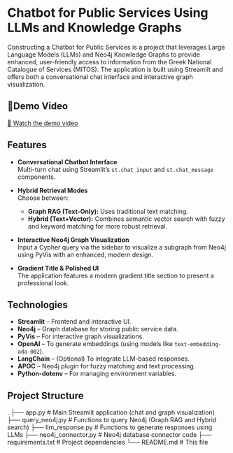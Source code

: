 # Chatbot for Public Services Using LLMs and Knowledge Graphs

Constructing a Chatbot for Public Services is a project that leverages Large Language Models (LLMs) and Neo4j Knowledge Graphs to provide enhanced, user-friendly access to information from the Greek National Catalogue of Services (MITOS). The application is built using Streamlit and offers both a conversational chat interface and interactive graph visualization.

## 🎥Demo Video

[🎥 Watch the demo video](https://1drv.ms/v/c/A9927BE78AA24F21/ET2EPfpCY2pKmFE0TJ0U154B_g8wpTVcjTHeUmcY_Wudrw?e=A6GcpW)



## Features

- **Conversational Chatbot Interface**  
  Multi-turn chat using Streamlit’s `st.chat_input` and `st.chat_message` components.

- **Hybrid Retrieval Modes**  
  Choose between:
  - **Graph RAG (Text-Only):** Uses traditional text matching.
  - **Hybrid (Text+Vector):** Combines semantic vector search with fuzzy and keyword matching for more robust retrieval.

- **Interactive Neo4j Graph Visualization**  
  Input a Cypher query via the sidebar to visualize a subgraph from Neo4j using PyVis with an enhanced, modern design.

- **Gradient Title & Polished UI**  
  The application features a modern gradient title section to present a professional look.

## Technologies

- **Streamlit** – Frontend and interactive UI.
- **Neo4j** – Graph database for storing public service data.
- **PyVis** – For interactive graph visualizations.
- **OpenAI** – To generate embeddings (using models like `text-embedding-ada-002`).
- **LangChain** – (Optional) To integrate LLM-based responses.
- **APOC** – Neo4j plugin for fuzzy matching and text processing.
- **Python-dotenv** – For managing environment variables.

## Project Structure

. ├── app.py # Main Streamlit application (chat and graph visualization) ├── query_neo4j.py # Functions to query Neo4j (Graph RAG and Hybrid search) ├── llm_response.py # Functions to generate responses using LLMs ├── neo4j_connector.py # Neo4j database connector code ├── requirements.txt # Project dependencies └── README.md # This file
